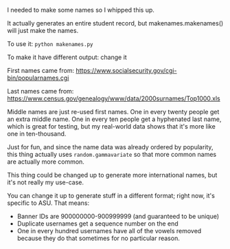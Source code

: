 I needed to make some names so I whipped this up.

It actually generates an entire student record, but makenames.makenames() will
just make the names.

To use it: `python makenames.py`

To make it have different output: change it

First names came from:
https://www.socialsecurity.gov/cgi-bin/popularnames.cgi

Last names came from:
https://www.census.gov/genealogy/www/data/2000surnames/Top1000.xls

Middle names are just re-used first names.  One in every twenty people get an
extra middle name.  One in every ten people get a hyphenated last name, which is
great for testing, but my real-world data shows that it's more like one in
ten-thousand.

Just for fun, and since the name data was already ordered by popularity, this
thing actually uses `random.gammavariate` so that more common names are actually
more common.

This thing could be changed up to generate more international names, but it's
not really my use-case.

You can change it up to generate stuff in a different format; right now, it's
specific to ASU.  That means:
* Banner IDs are 900000000-900999999 (and guaranteed to be unique)
* Duplicate usernames get a sequence number on the end
* One in every hundred usernames have all of the vowels removed because they do
  that sometimes for no particular reason.
